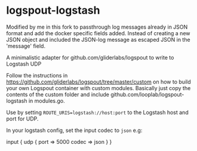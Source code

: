 # logspout-logstash

Modified by me in this fork to passthrough log messages already in JSON format and add the docker specific fields added. 
Instead of creating a new JSON object and included the JSON-log message as escaped JSON in the 'message' field.

A minimalistic adapter for github.com/gliderlabs/logspout to write to Logstash UDP

Follow the instructions in https://github.com/gliderlabs/logspout/tree/master/custom on how to build your own Logspout container with custom modules. Basically just copy the contents of the custom folder and include github.com/looplab/logspout-logstash in modules.go.

Use by setting `ROUTE_URIS=logstash://host:port` to the Logstash host and port for UDP.

In your logstash config, set the input codec to `json` e.g:

input {
  udp {
    port => 5000
    codec => json
  }
}

